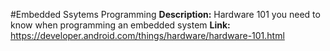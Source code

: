 #Embedded Ssytems Programming
**Description:** Hardware 101 you need to know when programming an embedded system
**Link:** https://developer.android.com/things/hardware/hardware-101.html
